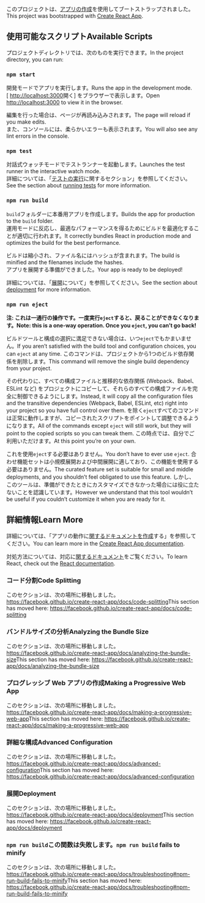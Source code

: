 <span data-ttu-id="3e115-101">このプロジェクトは、[アプリの作成](https://github.com/facebook/create-react-app)を使用してブートストラップされました。</span><span class="sxs-lookup"><span data-stu-id="3e115-101">This project was bootstrapped with [Create React App](https://github.com/facebook/create-react-app).</span></span>

## <a name="available-scripts"></a><span data-ttu-id="3e115-102">使用可能なスクリプト</span><span class="sxs-lookup"><span data-stu-id="3e115-102">Available Scripts</span></span>

<span data-ttu-id="3e115-103">プロジェクトディレクトリでは、次のものを実行できます。</span><span class="sxs-lookup"><span data-stu-id="3e115-103">In the project directory, you can run:</span></span>

### `npm start`

<span data-ttu-id="3e115-104">開発モードでアプリを実行します。</span><span class="sxs-lookup"><span data-stu-id="3e115-104">Runs the app in the development mode.</span></span><br />
<span data-ttu-id="3e115-105">[ [http://localhost:3000](http://localhost:3000)開く] をブラウザーで表示します。</span><span class="sxs-lookup"><span data-stu-id="3e115-105">Open [http://localhost:3000](http://localhost:3000) to view it in the browser.</span></span>

<span data-ttu-id="3e115-106">編集を行った場合は、ページが再読み込みされます。</span><span class="sxs-lookup"><span data-stu-id="3e115-106">The page will reload if you make edits.</span></span><br />
<span data-ttu-id="3e115-107">また、コンソールには、柔らかいエラーも表示されます。</span><span class="sxs-lookup"><span data-stu-id="3e115-107">You will also see any lint errors in the console.</span></span>

### `npm test`

<span data-ttu-id="3e115-108">対話式ウォッチモードでテストランナーを起動します。</span><span class="sxs-lookup"><span data-stu-id="3e115-108">Launches the test runner in the interactive watch mode.</span></span><br />
<span data-ttu-id="3e115-109">詳細については、「[テストの実行](https://facebook.github.io/create-react-app/docs/running-tests)に関するセクション」を参照してください。</span><span class="sxs-lookup"><span data-stu-id="3e115-109">See the section about [running tests](https://facebook.github.io/create-react-app/docs/running-tests) for more information.</span></span>

### `npm run build`

<span data-ttu-id="3e115-110">`build`フォルダーに本番用アプリを作成します。</span><span class="sxs-lookup"><span data-stu-id="3e115-110">Builds the app for production to the `build` folder.</span></span><br />
<span data-ttu-id="3e115-111">運用モードに反応し、最適なパフォーマンスを得るためにビルドを最適化することが適切に行われます。</span><span class="sxs-lookup"><span data-stu-id="3e115-111">It correctly bundles React in production mode and optimizes the build for the best performance.</span></span>

<span data-ttu-id="3e115-112">ビルドは縮小され、ファイル名にはハッシュが含まれます。</span><span class="sxs-lookup"><span data-stu-id="3e115-112">The build is minified and the filenames include the hashes.</span></span><br />
<span data-ttu-id="3e115-113">アプリを展開する準備ができました。</span><span class="sxs-lookup"><span data-stu-id="3e115-113">Your app is ready to be deployed!</span></span>

<span data-ttu-id="3e115-114">詳細については、「[展開](https://facebook.github.io/create-react-app/docs/deployment)について」を参照してください。</span><span class="sxs-lookup"><span data-stu-id="3e115-114">See the section about [deployment](https://facebook.github.io/create-react-app/docs/deployment) for more information.</span></span>

### `npm run eject`

<span data-ttu-id="3e115-115">**注: これは一通行の操作です。一度実行`eject`すると、戻ることができなくなります。**</span><span class="sxs-lookup"><span data-stu-id="3e115-115">**Note: this is a one-way operation. Once you `eject`, you can’t go back!**</span></span>

<span data-ttu-id="3e115-116">ビルドツールと構成の選択に満足できない場合は、いつ`eject`でもかまいません。</span><span class="sxs-lookup"><span data-stu-id="3e115-116">If you aren’t satisfied with the build tool and configuration choices, you can `eject` at any time.</span></span> <span data-ttu-id="3e115-117">このコマンドは、プロジェクトから1つのビルド依存関係を削除します。</span><span class="sxs-lookup"><span data-stu-id="3e115-117">This command will remove the single build dependency from your project.</span></span>

<span data-ttu-id="3e115-118">その代わりに、すべての構成ファイルと推移的な依存関係 (Webpack、Babel、ESLint など) をプロジェクトにコピーして、それらのすべての構成ファイルを完全に制御できるようにします。</span><span class="sxs-lookup"><span data-stu-id="3e115-118">Instead, it will copy all the configuration files and the transitive dependencies (Webpack, Babel, ESLint, etc) right into your project so you have full control over them.</span></span> <span data-ttu-id="3e115-119">を除く`eject`すべてのコマンドは正常に動作しますが、コピーされたスクリプトをポイントして調整できるようになります。</span><span class="sxs-lookup"><span data-stu-id="3e115-119">All of the commands except `eject` will still work, but they will point to the copied scripts so you can tweak them.</span></span> <span data-ttu-id="3e115-120">この時点では、自分でご利用いただけます。</span><span class="sxs-lookup"><span data-stu-id="3e115-120">At this point you’re on your own.</span></span>

<span data-ttu-id="3e115-121">これを使用`eject`する必要はありません。</span><span class="sxs-lookup"><span data-stu-id="3e115-121">You don’t have to ever use `eject`.</span></span> <span data-ttu-id="3e115-122">合わせ機能セットは小規模展開および中間展開に適しており、この機能を使用する必要はありません。</span><span class="sxs-lookup"><span data-stu-id="3e115-122">The curated feature set is suitable for small and middle deployments, and you shouldn’t feel obligated to use this feature.</span></span> <span data-ttu-id="3e115-123">しかし、このツールは、準備ができたときにカスタマイズできなかった場合には役に立たないことを認識しています。</span><span class="sxs-lookup"><span data-stu-id="3e115-123">However we understand that this tool wouldn’t be useful if you couldn’t customize it when you are ready for it.</span></span>

## <a name="learn-more"></a><span data-ttu-id="3e115-124">詳細情報</span><span class="sxs-lookup"><span data-stu-id="3e115-124">Learn More</span></span>

<span data-ttu-id="3e115-125">詳細については、「アプリの動作に[関するドキュメントを作成](https://facebook.github.io/create-react-app/docs/getting-started)する」を参照してください。</span><span class="sxs-lookup"><span data-stu-id="3e115-125">You can learn more in the [Create React App documentation](https://facebook.github.io/create-react-app/docs/getting-started).</span></span>

<span data-ttu-id="3e115-126">対処方法については、対応に[関するドキュメント](https://reactjs.org/)をご覧ください。</span><span class="sxs-lookup"><span data-stu-id="3e115-126">To learn React, check out the [React documentation](https://reactjs.org/).</span></span>

### <a name="code-splitting"></a><span data-ttu-id="3e115-127">コード分割</span><span class="sxs-lookup"><span data-stu-id="3e115-127">Code Splitting</span></span>

<span data-ttu-id="3e115-128">このセクションは、次の場所に移動しました。https://facebook.github.io/create-react-app/docs/code-splitting</span><span class="sxs-lookup"><span data-stu-id="3e115-128">This section has moved here: https://facebook.github.io/create-react-app/docs/code-splitting</span></span>

### <a name="analyzing-the-bundle-size"></a><span data-ttu-id="3e115-129">バンドルサイズの分析</span><span class="sxs-lookup"><span data-stu-id="3e115-129">Analyzing the Bundle Size</span></span>

<span data-ttu-id="3e115-130">このセクションは、次の場所に移動しました。https://facebook.github.io/create-react-app/docs/analyzing-the-bundle-size</span><span class="sxs-lookup"><span data-stu-id="3e115-130">This section has moved here: https://facebook.github.io/create-react-app/docs/analyzing-the-bundle-size</span></span>

### <a name="making-a-progressive-web-app"></a><span data-ttu-id="3e115-131">プログレッシブ Web アプリの作成</span><span class="sxs-lookup"><span data-stu-id="3e115-131">Making a Progressive Web App</span></span>

<span data-ttu-id="3e115-132">このセクションは、次の場所に移動しました。https://facebook.github.io/create-react-app/docs/making-a-progressive-web-app</span><span class="sxs-lookup"><span data-stu-id="3e115-132">This section has moved here: https://facebook.github.io/create-react-app/docs/making-a-progressive-web-app</span></span>

### <a name="advanced-configuration"></a><span data-ttu-id="3e115-133">詳細な構成</span><span class="sxs-lookup"><span data-stu-id="3e115-133">Advanced Configuration</span></span>

<span data-ttu-id="3e115-134">このセクションは、次の場所に移動しました。https://facebook.github.io/create-react-app/docs/advanced-configuration</span><span class="sxs-lookup"><span data-stu-id="3e115-134">This section has moved here: https://facebook.github.io/create-react-app/docs/advanced-configuration</span></span>

### <a name="deployment"></a><span data-ttu-id="3e115-135">展開</span><span class="sxs-lookup"><span data-stu-id="3e115-135">Deployment</span></span>

<span data-ttu-id="3e115-136">このセクションは、次の場所に移動しました。https://facebook.github.io/create-react-app/docs/deployment</span><span class="sxs-lookup"><span data-stu-id="3e115-136">This section has moved here: https://facebook.github.io/create-react-app/docs/deployment</span></span>

### <a name="npm-run-build-fails-to-minify"></a><span data-ttu-id="3e115-137">`npm run build`この関数は失敗します。</span><span class="sxs-lookup"><span data-stu-id="3e115-137">`npm run build` fails to minify</span></span>

<span data-ttu-id="3e115-138">このセクションは、次の場所に移動しました。https://facebook.github.io/create-react-app/docs/troubleshooting#npm-run-build-fails-to-minify</span><span class="sxs-lookup"><span data-stu-id="3e115-138">This section has moved here: https://facebook.github.io/create-react-app/docs/troubleshooting#npm-run-build-fails-to-minify</span></span>

